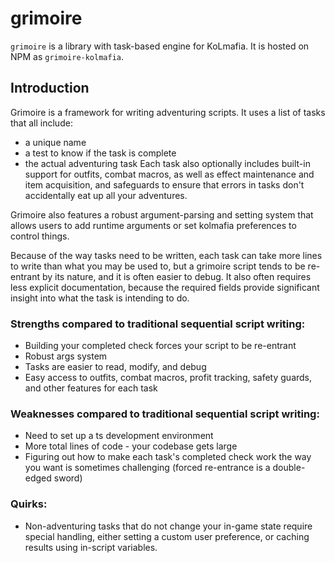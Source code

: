 # grimoire

`grimoire` is a library with task-based engine for KoLmafia. It is hosted on NPM as `grimoire-kolmafia`.

## Introduction

Grimoire is a framework for writing adventuring scripts. It uses a list of tasks that all include:

- a unique name
- a test to know if the task is complete
- the actual adventuring task
  Each task also optionally includes built-in support for outfits, combat macros, as well as effect maintenance and item acquisition, and safeguards to ensure that errors in tasks don't accidentally eat up all your adventures.

Grimoire also features a robust argument-parsing and setting system that allows users to add runtime arguments or set kolmafia preferences to control things.

Because of the way tasks need to be written, each task can take more lines to write than what you may be used to, but a grimoire script tends to be re-entrant by its nature, and it is often easier to debug. It also often requires less explicit documentation, because the required fields provide significant insight into what the task is intending to do.

### Strengths compared to traditional sequential script writing:

- Building your completed check forces your script to be re-entrant
- Robust args system
- Tasks are easier to read, modify, and debug
- Easy access to outfits, combat macros, profit tracking, safety guards, and other features for each task

### Weaknesses compared to traditional sequential script writing:

- Need to set up a ts development environment
- More total lines of code - your codebase gets large
- Figuring out how to make each task's completed check work the way you want is sometimes challenging (forced re-entrance is a double-edged sword)

### Quirks:

- Non-adventuring tasks that do not change your in-game state require special handling, either setting a custom user preference, or caching results using in-script variables.
